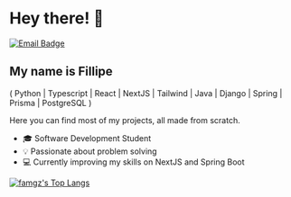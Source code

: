 <h1>Hey there! 👋</h1>

[![Email Badge](https://img.shields.io/badge/-famgz@proton.me-6633cc?style=flat-square&logo=Proton&logoColor=white&link=mailto:famgz@proton.me)](mailto:famgz@proton.me)

## My name is Fillipe
( Python | Typescript | React | NextJS | Tailwind | Java | Django | Spring | Prisma | PostgreSQL )

Here you can find most of my projects, all made from scratch.

- 🎓 Software Development Student
- 💡 Passionate about problem solving
- 💻 Currently improving my skills on NextJS and Spring Boot

[![famgz's Top Langs](https://github-readme-stats.vercel.app/api/top-langs/?username=famgz&layout=compact&custom_title=Languages)](https://github.com/anuraghazra/github-readme-stats)
